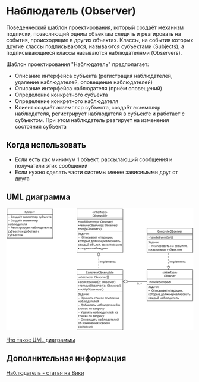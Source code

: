 # Наблюдатель (Observer)

Поведенческий шаблон проектирования, который создаёт механизм подписки,
позволяющий одним объектам следить и реагировать на события,
происходящие в других объектах. Классы, на события которых другие классы
подписываются, называются субъектами (Subjects), а подписывающиеся
классы называются наблюдателями (Observers).

Шаблон проектирования "Наблюдатель" предполагает:

- Описание интерфейса субъекта (регистрация наблюдателей, удаление наблюдателей,
  оповещение наблюдателей)
- Описание интерфейса наблюдателя (приём оповещений)
- Определение конкретного субъекта
- Определение конкретного наблюдателя
- Клиент создаёт экземпляр субъекта, создаёт экземпляр наблюдателя, регистрирует
  наблюдателя в субъекте и работает с субъектом. При этом наблюдатель реагирует на
  изменения состояния субъекта

## Когда использовать

- Если есть как минимум 1 объект, рассылающий сообщения и получатели этих
  сообщений
- Если нужно сделать части системы менее зависимыми друг от друга

## UML диаграмма

![UML диаграмма наблюдателя](https://github.com/evgenylyozin/patterns/blob/eb0d22639fa6bfc572c7249d16f44e966163e3ab/docs/oop-patterns/uml-diagrams/observer.png)

[Что такое UML диаграммы](https://github.com/evgenylyozin/patterns/blob/6bd4dee6b7186d8703f4f3d8f852e72d185ae545/docs/diagram.md)

## Дополнительная информация

[Наблюдатель - статья на Вики](<https://ru.wikipedia.org/wiki/%D0%9D%D0%B0%D0%B1%D0%BB%D1%8E%D0%B4%D0%B0%D1%82%D0%B5%D0%BB%D1%8C_(%D1%88%D0%B0%D0%B1%D0%BB%D0%BE%D0%BD_%D0%BF%D1%80%D0%BE%D0%B5%D0%BA%D1%82%D0%B8%D1%80%D0%BE%D0%B2%D0%B0%D0%BD%D0%B8%D1%8F)>)
